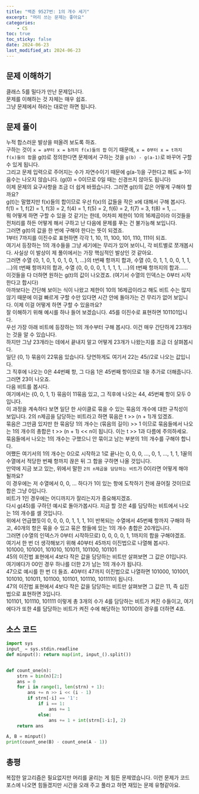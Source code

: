 ```yaml
---
title: "백준 9527번: 1의 개수 세기"
excerpt: "머리 쓰는 문제는 좋아요"
categories:
    - CS
toc: true
toc_sticky: false
date: 2024-06-23
last_modified_at: 2024-06-23
---
```

## 문제 이해하기
클래스 5를 밀다가 만난 문제입니다.  
문제를 이해하는 것 자체는 매우 쉽죠.  
그냥 문제에서 하라는 대로만 하면 됩니다.

## 문제 풀이
누적 합스러운 발상을 떠올려 보도록 하죠.  
구하는 것이 `x = a부터 x = b까지 f(x)들의 합` 이기 때문에, `x = 0부터 x = t까지 f(x)들의 합`을 g(t)로 정의한다면 문제에서 구하는 것을 `g(b) - g(a-1)`로 바꾸어 구할 수 있게 됩니다.  
그리고 문제 입력으로 주어지는 수가 자연수이기 때문에 g(a-1)을 구한다고 해도 a-1이 음수는 나오지 않습니다. (g(0) = 0이므로 0일 때는 신경쓰지 않아도 됩니다)  
이제 문제의 요구사항을 조금 더 쉽게 바꿨습니다. 그러면 g(t)의 값은 어떻게 구해야 할까요?  
g(t)는 말했지만 f(x)들의 합이므로 우선 f(x)의 값들을 작은 x에 대해서 구해 봅시다.
f(1) = 1, f(2) = 1, f(3) = 2, f(4) = 1, f(5) = 2, f(6) = 2, f(7) = 3, f(8) = 1, ...  
뭐 어떻게 하면 구할 수 있을 것 같기는 한데, 어차피 제한이 10의 16제곱이라 이것들을 전처리를 하든 어떻게 해서 구하고 난 다음에 문제를 푸는 건 불가능해 보입니다.  
그러면 g(t)의 값을 한 번에 구해야 한다는 뜻이 되겠죠.  
1부터 7까지를 이진수로 표현하면 각각 1, 10, 11, 100, 101, 110, 111이 되죠.  
여기서 등장하는 1의 개수들을 그냥 세기에는 무리가 있어 보이니, 각 비트별로 쪼개봅시다. 사실상 이 발상이 제 풀이에서는 가장 핵심적인 발상인 것 같아요.  
그러면 수열 {0, 1, 0, 1, 0, 1, 0, 1, ...}의 t번째 항까지 합과, 수열 {0, 0, 1, 1, 0, 0, 1, 1, ...}의 t번째 항까지의 합과, 수열 {0, 0, 0, 0, 1, 1, 1, 1, ...}의 t번째 항까지의 합과...... 이것들을 다 더하면 원하는 g(t)의 값이 나오겠죠. (여기서 수열의 인덱스는 0부터 시작한다고 합시다)  
아까보다는 간단해 보이는 식이 나왔고 제한이 10의 16제곱이라고 해도 비트 수는 많지 않기 때문에 이걸 빠르게 구할 수만 있다면 시간 안에 돌아가는 건 무리가 없어 보입니다. 이제 이걸 어떻게 하면 구할 수 있을까요?  
잘 이해하기 위해 예시를 하나 들어 보겠습니다. 45를 이진수로 표현하면 101101입니다.  
우선 가장 아래 비트에 등장하는 1의 개수부터 구해 봅시다. 이건 매우 간단하게 23개라는 것을 알 수 있습니다.  
하지만 그냥 23개라는 데에서 끝내지 말고 어떻게 23개가 나왔는지를 조금 더 살펴봅시다.  
일단 {0, 1} 묶음이 22묶음 있습니다. 당연하게도 여기서 22는 45//2로 나오는 값입니다.  
그 직후에 나오는 0은 44번째 항, 그 다음 1은 45번째 항이므로 1을 추가로 더해줍니다. 그러면 23이 나오죠.  
다음 비트를 봅시다.  
여기에서는 {0, 0, 1, 1} 묶음이 11묶음 있고, 그 직후에 나오는 44, 45번째 항이 모두 0입니다.  
이 과정을 계속하다 보면 일단 한 사이클로 묶을 수 있는 묶음의 개수에 대한 규칙성이 보입니다. 2의 n제곱을 담당하는 비트라고 하면 묶음은 t >> (n + 1)개 있겠죠.  
묶음은 그만큼 있지만 한 묶음당 1의 개수는 (묶음의 길이) >> 1 이므로 묶음들에서 나오는 1의 개수의 총합은 t >> (n + 1) << n이 됩니다. 이는 t >> 1과 다름에 주의하세요.  
묶음들에서 나오는 1의 개수는 구했으니 안 묶이고 남는 부분의 1의 개수를 구해야 합니다.  
어쨌든 여기서의 1의 개수는 0으로 시작하고 1로 끝나는 0, 0, 0, ..., 0, 1, ..., 1, 1, 1꼴의 수열에서 적당한 번째 항까지 끊은 뒤 그 합을 구하면 나올 것입니다.  
만약에 지금 보고 있는, 위에서 말한 `2의 n제곱을 담당하는 비트`가 0이라면 어떻게 해야 될까요?  
이 경우에는 저 수열에서 0, 0, ... 하다가 1이 있는 항에 도착하기 전에 끊어질 것이므로 합은 그냥 0입니다.  
비트가 1인 경우에는 어디까지가 잘리는지가 중요해지겠죠.  
다시 g(45)를 구하던 예시로 돌아가봅시다. 지금 할 것은 4를 담당하는 비트에서 나오는 1의 개수를 셀 것입니다.  
위에서 언급했듯이 0, 0, 0, 0, 1, 1, 1, 1이 반복되는 수열에서 45번째 항까지 구해야 하고, 40개의 항은 묶을 수 있고 묶은 항들에 있는 1의 개수 총합은 20개입니다.  
그러면 (수열의 인덱스가 0부터 시작하므로) 0, 0, 0, 0, 1, 1까지의 합을 구해야겠죠.  
여기서 한 번 더 생각해보기 위해 40부터 45까지 이진법으로 나열해 봅시다.  
101000, 101001, 101010, 101011, 101100, 101101  
45의 이진법 표현에서 4보다 작은 값을 담당하는 비트만 살펴보면 그 값은 01입니다.  
여기에다가 00인 경우 하나를 더한 2가 남는 1의 개수가 됩니다.  
47으로 예시를 한 번 더 들죠. 40부터 47까지 이진법으로 나열하면 101000, 101001, 101010, 101011, 101100, 101101, 101110, 101111이 됩니다.  
47의 이진법 표현에서 4보다 작은 값을 담당하는 비트만 살펴보면 그 값은 11, 즉 십진법으로 표현하면 3입니다.  
101101, 101110, 101111 이렇게 총 3개의 수가 4를 담당하는 비트가 켜진 수들이고, 여기에다가 또한 4를 담당하는 비트가 켜진 수에 해당하는 101100의 경우를 더하면 4죠.

## 소스 코드
```python
import sys
input_ = sys.stdin.readline
def minput(): return map(int, input_().split())


def count_one(n):
    strn = bin(n)[2:]
    ans = 0
    for i in range(1, len(strn) + 1):
        ans += n >> i << (i - 1)
        if strn[-i] == '1':
            if i == 1:
                ans += 1
            else:
                ans += 1 + int(strn[1-i:], 2)
    return ans

A, B = minput()
print(count_one(B) - count_one(A - 1))
```

## 총평
복잡한 알고리즘은 필요없지만 머리를 굴리는 게 힘든 문제였습니다. 이런 문제가 코드포스에 나오면 힘들겠지만 시간을 오래 주고 풀라고 하면 재밌는 문제 유형같아요.
